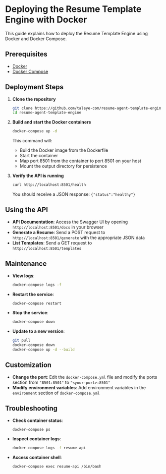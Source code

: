 # Deploying the Resume Template Engine with Docker

This guide explains how to deploy the Resume Template Engine using Docker and Docker Compose.

## Prerequisites

- [Docker](https://docs.docker.com/get-docker/)
- [Docker Compose](https://docs.docker.com/compose/install/)

## Deployment Steps

1. **Clone the repository**

   ```bash
   git clone https://github.com/taleye-com/resume-agent-template-engine
   cd resume-agent-template-engine
   ```

2. **Build and start the Docker containers**

   ```bash
   docker-compose up -d
   ```

   This command will:
   - Build the Docker image from the Dockerfile
   - Start the container
   - Map port 8501 from the container to port 8501 on your host
   - Mount the output directory for persistence

3. **Verify the API is running**

   ```bash
   curl http://localhost:8501/health
   ```

   You should receive a JSON response: `{"status":"healthy"}`

## Using the API

- **API Documentation**: Access the Swagger UI by opening `http://localhost:8501/docs` in your browser
- **Generate a Resume**: Send a POST request to `http://localhost:8501/generate` with the appropriate JSON data
- **List Templates**: Send a GET request to `http://localhost:8501/templates`

## Maintenance

- **View logs**:

  ```bash
  docker-compose logs -f
  ```

- **Restart the service**:

  ```bash
  docker-compose restart
  ```

- **Stop the service**:

  ```bash
  docker-compose down
  ```

- **Update to a new version**:

  ```bash
  git pull
  docker-compose down
  docker-compose up -d --build
  ```

## Customization

- **Change the port**: Edit the `docker-compose.yml` file and modify the ports section from `"8501:8501"` to `"<your-port>:8501"`
- **Modify environment variables**: Add environment variables in the `environment` section of `docker-compose.yml`

## Troubleshooting

- **Check container status**:

  ```bash
  docker-compose ps
  ```

- **Inspect container logs**:

  ```bash
  docker-compose logs -f resume-api
  ```

- **Access container shell**:

  ```bash
  docker-compose exec resume-api /bin/bash
  ``` 